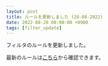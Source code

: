 ```yaml
---
layout: post
title: ルールを更新しました (28-08-2022)
date: 2022-08-28 08:00:00 +0900
tags: [filter_update]
---
```


フィルタのルールを更新しました。

最新のルールは[こちら](https://github.com/kittytail/BlockerRules)から確認できます。
